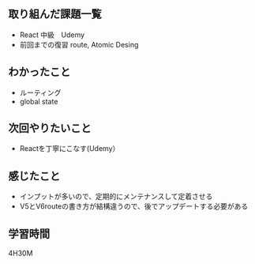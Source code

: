 ## 取り組んだ課題一覧

- React 中級　Udemy
- 前回までの復習 route, Atomic Desing

## わかったこと

- ルーティング
- global state

## 次回やりたいこと

- Reactを丁寧にこなす(Udemy）

## 感じたこと

- インプットが多いので、定期的にメンテナンスして定着させる
- V5とV6routeの書き方が結構違うので、後でアップデートする必要がある

## 学習時間
4H30M
